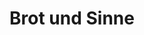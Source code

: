 ---
title: "Brot und Sinne"
url: /saarbruecken/brot-und-sinne-kaiserslauterer-strasse/
shop: Bäckerei
---